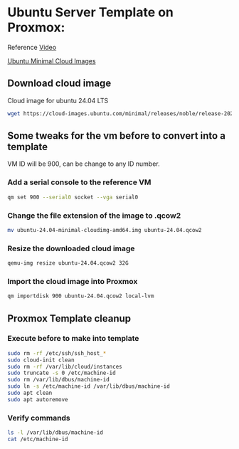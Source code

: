 # Ubuntu Server Template on Proxmox:

Reference [Video](https://www.youtube.com/watch?v=MJgIm03Jxdo&list=PLT98CRl2KxKHnlbYhtABg6cF50bYa8Ulo&index=20)

[Ubuntu Minimal Cloud Images](https://cloud-images.ubuntu.com/minimal/releases/)  

## Download cloud image

Cloud image for ubuntu 24.04 LTS

```bash
wget https://cloud-images.ubuntu.com/minimal/releases/noble/release-20240709/ubuntu-24.04-minimal-cloudimg-amd64.img
```

## Some tweaks for the vm before to convert into a template

VM ID will be 900, can be change to any ID number.

### Add a serial console to the reference VM
```bash
qm set 900 --serial0 socket --vga serial0
```

### Change the file extension of the image to .qcow2
```bash
mv ubuntu-24.04-minimal-cloudimg-amd64.img ubuntu-24.04.qcow2
```

### Resize the downloaded cloud image
```bash
qemu-img resize ubuntu-24.04.qcow2 32G
```

### Import the cloud image into Proxmox
```bash
qm importdisk 900 ubuntu-24.04.qcow2 local-lvm
```

## Proxmox Template cleanup

### Execute before to make into template

```bash
sudo rm -rf /etc/ssh/ssh_host_*
sudo cloud-init clean
sudo rm -rf /var/lib/cloud/instances
sudo truncate -s 0 /etc/machine-id
sudo rm /var/lib/dbus/machine-id
sudo ln -s /etc/machine-id /var/lib/dbus/machine-id
sudo apt clean
sudo apt autoremove
```

### Verify commands
```bash
ls -l /var/lib/dbus/machine-id
cat /etc/machine-id
```

